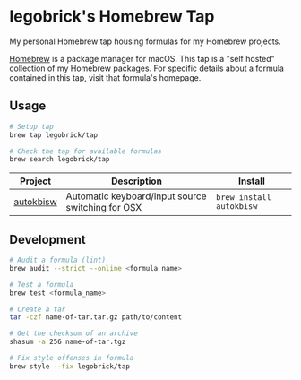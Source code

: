 # legobrick's Homebrew Tap

My personal Homebrew tap housing formulas for my Homebrew projects.

[Homebrew](https://brew.sh) is a package manager for macOS. This tap is a "self hosted" collection of my Homebrew packages. For specific details about a formula contained in this tap, visit that formula's homepage.

## Usage

```bash
# Setup tap
brew tap legobrick/tap

# Check the tap for available formulas
brew search legobrick/tap
```

| Project                                             | Description                                       | Install                  |
| --------------------------------------------------- | ------------------------------------------------- | ------------------------ |
| [autokbisw](https://github.com/legobrick/autokbisw) | Automatic keyboard/input source switching for OSX | `brew install autokbisw` |

## Development

```bash
# Audit a formula (lint)
brew audit --strict --online <formula_name>

# Test a formula
brew test <formula_name>

# Create a tar
tar -czf name-of-tar.tar.gz path/to/content

# Get the checksum of an archive
shasum -a 256 name-of-tar.tgz

# Fix style offenses in formula
brew style --fix legobrick/tap
```

